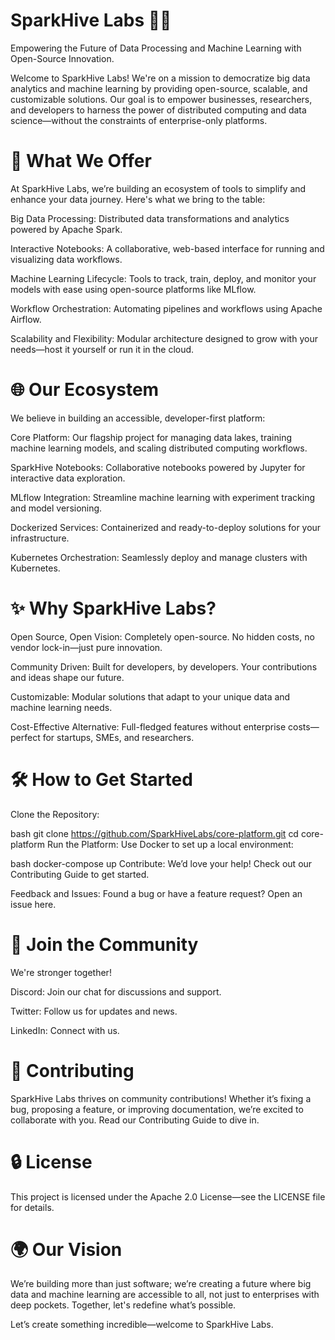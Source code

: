 # SparkHive Labs 🐝✨
Empowering the Future of Data Processing and Machine Learning with Open-Source Innovation.

Welcome to SparkHive Labs! We're on a mission to democratize big data analytics and machine learning by providing open-source, scalable, and customizable solutions. Our goal is to empower businesses, researchers, and developers to harness the power of distributed computing and data science—without the constraints of enterprise-only platforms.

# 🚀 What We Offer
At SparkHive Labs, we’re building an ecosystem of tools to simplify and enhance your data journey. Here's what we bring to the table:

Big Data Processing: Distributed data transformations and analytics powered by Apache Spark.

Interactive Notebooks: A collaborative, web-based interface for running and visualizing data workflows.

Machine Learning Lifecycle: Tools to track, train, deploy, and monitor your models with ease using open-source platforms like MLflow.

Workflow Orchestration: Automating pipelines and workflows using Apache Airflow.

Scalability and Flexibility: Modular architecture designed to grow with your needs—host it yourself or run it in the cloud.

# 🌐 Our Ecosystem
We believe in building an accessible, developer-first platform:

Core Platform: Our flagship project for managing data lakes, training machine learning models, and scaling distributed computing workflows.

SparkHive Notebooks: Collaborative notebooks powered by Jupyter for interactive data exploration.

MLflow Integration: Streamline machine learning with experiment tracking and model versioning.

Dockerized Services: Containerized and ready-to-deploy solutions for your infrastructure.

Kubernetes Orchestration: Seamlessly deploy and manage clusters with Kubernetes.

# ✨ Why SparkHive Labs?
Open Source, Open Vision: Completely open-source. No hidden costs, no vendor lock-in—just pure innovation.

Community Driven: Built for developers, by developers. Your contributions and ideas shape our future.

Customizable: Modular solutions that adapt to your unique data and machine learning needs.

Cost-Effective Alternative: Full-fledged features without enterprise costs—perfect for startups, SMEs, and researchers.

# 🛠 How to Get Started
Clone the Repository:

bash
git clone https://github.com/SparkHiveLabs/core-platform.git
cd core-platform
Run the Platform: Use Docker to set up a local environment:

bash
docker-compose up
Contribute: We’d love your help! Check out our Contributing Guide to get started.

Feedback and Issues: Found a bug or have a feature request? Open an issue here.

# 🌟 Join the Community
We're stronger together!

Discord: Join our chat for discussions and support.

Twitter: Follow us for updates and news.

LinkedIn: Connect with us.

# 🤝 Contributing
SparkHive Labs thrives on community contributions! Whether it’s fixing a bug, proposing a feature, or improving documentation, we’re excited to collaborate with you. Read our Contributing Guide to dive in.

# 🔒 License
This project is licensed under the Apache 2.0 License—see the LICENSE file for details.

# 🌍 Our Vision
We’re building more than just software; we’re creating a future where big data and machine learning are accessible to all, not just to enterprises with deep pockets. Together, let's redefine what’s possible.

Let’s create something incredible—welcome to SparkHive Labs.
